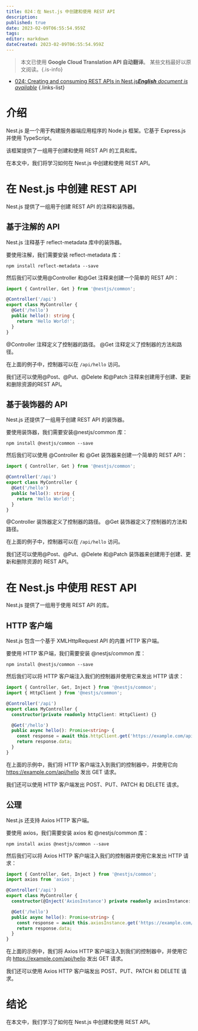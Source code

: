 ```yaml
---
title: 024：在 Nest.js 中创建和使用 REST API
description: 
published: true
date: 2023-02-09T06:55:54.959Z
tags: 
editor: markdown
dateCreated: 2023-02-09T06:55:54.959Z
---
```


> 本文已使用 **Google Cloud Translation API 自动翻译**。
某些文档最好以原文阅读。{.is-info}



- [024: Creating and consuming REST APIs in Nest.js***English** document is available*](/en/Knowledge-base/Nest-js/Learning/024-creating-and-consuming-rest-apis-in-nest-js)
{.links-list}


# 介绍

Nest.js 是一个用于构建服务器端应用程序的 Node.js 框架。它基于 Express.js 并使用 TypeScript。

该框架提供了一组用于创建和使用 REST API 的工具和库。

在本文中，我们将学习如何在 Nest.js 中创建和使用 REST API。

# 在 Nest.js 中创建 REST API

Nest.js 提供了一组用于创建 REST API 的注释和装饰器。

## 基于注解的 API

Nest.js 注释基于 reflect-metadata 库中的装饰器。

要使用注解，我们需要安装 reflect-metadata 库：

```
npm install reflect-metadata --save
```

然后我们可以使用@Controller 和@Get 注释来创建一个简单的 REST API：

```typescript
import { Controller, Get } from '@nestjs/common';

@Controller('/api')
export class MyController {
  @Get('/hello')
  public hello(): string {
    return 'Hello World!';
  }
}
```

@Controller 注释定义了控制器的路径。 @Get 注释定义了控制器的方法和路径。

在上面的例子中，控制器可以在 ```/api/hello``` 访问。

我们还可以使用@Post、@Put、@Delete 和@Patch 注释来创建用于创建、更新和删除资源的REST API。

## 基于装饰器的 API

Nest.js 还提供了一组用于创建 REST API 的装饰器。

要使用装饰器，我们需要安装@nestjs/common 库：

```
npm install @nestjs/common --save
```

然后我们可以使用 @Controller 和 @Get 装饰器来创建一个简单的 REST API：

```typescript
import { Controller, Get } from '@nestjs/common';

@Controller('/api')
export class MyController {
  @Get('/hello')
  public hello(): string {
    return 'Hello World!';
  }
}
```

@Controller 装饰器定义了控制器的路径。 @Get 装饰器定义了控制器的方法和路径。

在上面的例子中，控制器可以在 ```/api/hello``` 访问。

我们还可以使用@Post、@Put、@Delete 和@Patch 装饰器来创建用于创建、更新和删除资源的 REST API。

# 在 Nest.js 中使用 REST API

Nest.js 提供了一组用于使用 REST API 的库。

## HTTP 客户端

Nest.js 包含一个基于 XMLHttpRequest API 的内置 HTTP 客户端。

要使用 HTTP 客户端，我们需要安装 @nestjs/common 库：

```
npm install @nestjs/common --save
```

然后我们可以将 HTTP 客户端注入我们的控制器并使用它来发出 HTTP 请求：

```typescript
import { Controller, Get, Inject } from '@nestjs/common';
import { HttpClient } from '@nestjs/common';

@Controller('/api')
export class MyController {
  constructor(private readonly httpClient: HttpClient) {}

  @Get('/hello')
  public async hello(): Promise<string> {
    const response = await this.httpClient.get('https://example.com/api/hello');
    return response.data;
  }
}
```

在上面的示例中，我们将 HTTP 客户端注入到我们的控制器中，并使用它向 https://example.com/api/hello 发出 GET 请求。

我们还可以使用 HTTP 客户端发出 POST、PUT、PATCH 和 DELETE 请求。

## 公理

Nest.js 还支持 Axios HTTP 客户端。

要使用 axios，我们需要安装 axios 和 @nestjs/common 库：

```
npm install axios @nestjs/common --save
```

然后我们可以将 Axios HTTP 客户端注入我们的控制器并使用它来发出 HTTP 请求：

```typescript
import { Controller, Get, Inject } from '@nestjs/common';
import axios from 'axios';

@Controller('/api')
export class MyController {
  constructor(@Inject('AxiosInstance') private readonly axiosInstance: typeof axios) {}

  @Get('/hello')
  public async hello(): Promise<string> {
    const response = await this.axiosInstance.get('https://example.com/api/hello');
    return response.data;
  }
}
```

在上面的示例中，我们将 Axios HTTP 客户端注入到我们的控制器中，并使用它向 https://example.com/api/hello 发出 GET 请求。

我们还可以使用 Axios HTTP 客户端发出 POST、PUT、PATCH 和 DELETE 请求。

# 结论

在本文中，我们学习了如何在 Nest.js 中创建和使用 REST API。